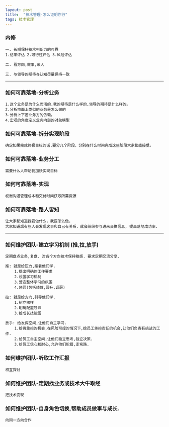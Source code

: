 ```yaml
---
layout: post
title:  "技术管理-怎么证明你行"
tags: 技术管理
---
```


### 内修

    一. 长期保持技术判断力的可靠
    1.结果评估 2.可行性评估 3.风险评估
    
    二. 看方向,做事,带人
    
    三. 与领导的期待与认知尽量保持一致
        
---
        
### 如何可靠落地-分析业务  
    
    1.这个业务是为什么而活的,我的期待是什么样的,领导的期待是什么样的。
    2.分析市面上类似的业务是怎么做的
    3.分析上下游业务方的依赖。
    4.宏观的角度定义业务内部的对象模型
    
### 如何可靠落地-拆分实现阶段

    确定如果完成终极目标的话,要分几个阶段，分别在什么时间完成这些阶段大家都能接受。
    
### 如何可靠落地-业务分工

    需要什么人帮助我加快实现目标
    
### 如何可靠落地-实现

    权衡沟通管理成本和交付时间获取所需资源
    
### 如何可靠落地-路人皆知

    让大家都知道我要做什么，我要怎么做，
    大家知道后有些人会发现这事和自己有关系，就会纷纷参与进来交换信息, 提高落地成功率.
    
    
---

### 如何维护团队-建立学习机制 (推,拉,放手)

    定期盘点业务,复盘. 对各个方向技术保持敏感. 要求定期交流分享.
    
    推: 就是给压力,推着他们学.
        1.提出明确的工作要求
        2.设置学习机制
        3.营造整体学习的氛围
        4.惩罚(包括绩效,晋升,调薪)
        
    拉: 就是给方向,引导他们学.
        1.树立榜样
        2.明确配置导师
        3.给成长技能图
        
    放手: 给发挥空间,让他们自主学习.
        1.给挑重担的机会,在风险可控的情况下,给员工承担责任的机会,让他们负责有挑战的工作.
        2.给员工自主空间,让他们独立思考,独立决策.
        3.给员工信心和耐心,允许他们犯错,走弯路.
    
### 如何维护团队-听取工作汇报
    
    相互探讨
    
### 如何维护团队-定期找业务或技术大牛取经
    
    把技术变现
    
### 如何维护团队-自身角色切换,帮助成员做事与成长.
    
    向同一方向合作
    

   
